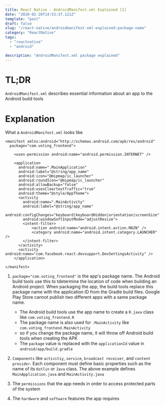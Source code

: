 ```yaml
---
title: React Native - AndroidManifest.xml Explained [1]
date: "2020-02-20T14:53:37.121Z"
template: "post"
draft: false
slug: "/react-native/androidmanifest-xml-explained-package-name"
category: "ReactNative"
tags:
  - "reactnative"
  - "android"

description: "AndroidManifest.xml package explained"
---
```


# TL;DR

`AndroidManifest.xml` describes essential information about an app to the Android build tools

# Explanation

What a `AndroidManifest.xml` looks like

```
<manifest xmlns:android="http://schemas.android.com/apk/res/android"
  package="com.voting_frontend">

    <uses-permission android:name="android.permission.INTERNET" />

    <application
      android:name=".MainApplication"
      android:label="@string/app_name"
      android:icon="@mipmap/ic_launcher"
      android:roundIcon="@mipmap/ic_launcher"
      android:allowBackup="false"
      android:usesCleartextTraffic="true"
      android:theme="@style/AppTheme">
      <activity
        android:name=".MainActivity"
        android:label="@string/app_name"
        android:configChanges="keyboard|keyboardHidden|orientation|screenSize"
        android:windowSoftInputMode="adjustResize">
        <intent-filter>
            <action android:name="android.intent.action.MAIN" />
            <category android:name="android.intent.category.LAUNCHER" />
        </intent-filter>
      </activity>
      <activity android:name="com.facebook.react.devsupport.DevSettingsActivity" />
    </application>

</manifest>
```

1. `package="com.voting_frontend"` is the app's package name. The Android build tools use this to tdetermine the location of code when building an Android project. When packaging the app, the build tools replace this package name with the application ID from the Gradle build files. Google Play Store cannot publish two different apps with a same package name.

   - The Android build tools use the app name to create a `R.java` class like `com.voting_frontend.R`
   - The package name is also used for `.MainActivity` like `com.voting_frontend.MainActivity`
   - so if you change the package name, it will throw off Android build tools when creating the APK
   - The `package` value is replaced with the `applicationId` value in `android/app/build.gradle`

2. `Components` like `activitiy`, `service`, `broadcast receiver`, and `content provider`. Each component must define basic properties such as the name of its `Kotlin` or `Java` class. The above example defines `MainApplication.java` and `MainActivity.java`

3. The `permissions` that the app needs in order to access protected parts of the system

4. The `hardware` and `software` features the app requires

